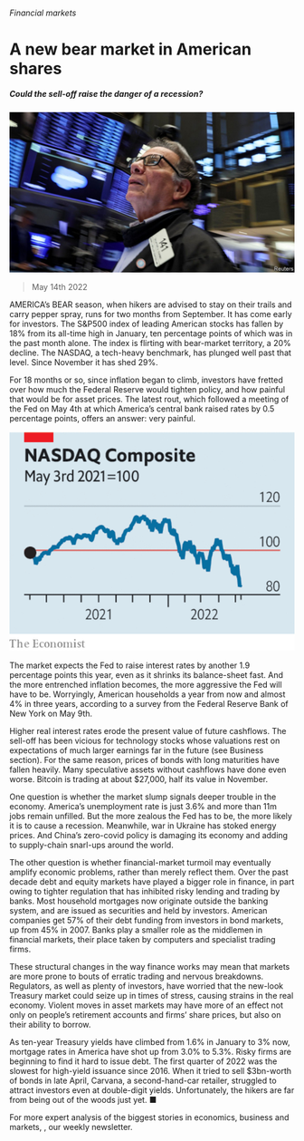 ###### Financial markets

# A new bear market in American shares 

##### Could the sell-off raise the danger of a recession? 

![image](images/20220514_ldp501.jpg) 

> May 14th 2022 

AMERICA’s BEAR season, when hikers are advised to stay on their trails and carry pepper spray, runs for two months from September. It has come early for investors. The S&amp;P500 index of leading American stocks has fallen by 18% from its all-time high in January, ten percentage points of which was in the past month alone. The index is flirting with bear-market territory, a 20% decline. The NASDAQ, a tech-heavy benchmark, has plunged well past that level. Since November it has shed 29%.

For 18 months or so, since inflation began to climb, investors have fretted over how much the Federal Reserve would tighten policy, and how painful that would be for asset prices. The latest rout, which followed a meeting of the Fed on May 4th at which America’s central bank raised rates by 0.5 percentage points, offers an answer: very painful.

![image](images/20220514_ldc270.png) 


The market expects the Fed to raise interest rates by another 1.9 percentage points this year, even as it shrinks its balance-sheet fast. And the more entrenched inflation becomes, the more aggressive the Fed will have to be. Worryingly, American households  a year from now and almost 4% in three years, according to a survey from the Federal Reserve Bank of New York on May 9th.


Higher real interest rates erode the present value of future cashflows. The sell-off has been vicious for technology stocks whose valuations rest on expectations of much larger earnings far in the future (see Business section). For the same reason, prices of bonds with long maturities have fallen heavily. Many speculative assets without cashflows have done even worse. Bitcoin is trading at about $27,000, half its value in November.

One question is whether the market slump signals deeper trouble in the economy. America’s unemployment rate is just 3.6% and more than 11m jobs remain unfilled. But the more zealous the Fed has to be, the more likely it is to cause a recession. Meanwhile, war in Ukraine has stoked energy prices. And China’s zero-covid policy is damaging its economy and adding to supply-chain snarl-ups around the world.

The other question is whether financial-market turmoil may eventually amplify economic problems, rather than merely reflect them. Over the past decade debt and equity markets have played a bigger role in finance, in part owing to tighter regulation that has inhibited risky lending and trading by banks. Most household mortgages now originate outside the banking system, and are issued as securities and held by investors. American companies get 57% of their debt funding from investors in bond markets, up from 45% in 2007. Banks play a smaller role as the middlemen in financial markets, their place taken by computers and specialist trading firms.

These structural changes in the way finance works may mean that markets are more prone to bouts of erratic trading and nervous breakdowns. Regulators, as well as plenty of investors, have worried that the new-look Treasury market could seize up in times of stress, causing strains in the real economy. Violent moves in asset markets may have more of an effect not only on people’s retirement accounts and firms’ share prices, but also on their ability to borrow.

As ten-year Treasury yields have climbed from 1.6% in January to 3% now, mortgage rates in America have shot up from 3.0% to 5.3%. Risky firms are beginning to find it hard to issue debt. The first quarter of 2022 was the slowest for high-yield issuance since 2016. When it tried to sell $3bn-worth of bonds in late April, Carvana, a second-hand-car retailer, struggled to attract investors even at double-digit yields. Unfortunately, the hikers are far from being out of the woods just yet. ■

For more expert analysis of the biggest stories in economics, business and markets, , our weekly newsletter.

